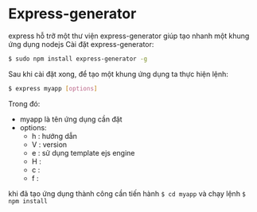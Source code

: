 # Express-generator

express hỗ trỡ một thư viện express-generator giúp tạo nhanh một khung ứng dụng nodejs
Cài đặt express-generator:
```sh
$ sudo npm install express-generator -g
```
Sau khi cài đặt xong, để tạo một khung ứng dụng ta thực hiện lệnh:
```sh
$ express myapp [options]
```
Trong đó:
- myapp là tên ứng dụng cần đặt
- options:
    - h : hướng dẫn 
    - V : version
    - e : sử dụng template ejs engine 
    - H : 
    - c :  
    - f : 
    
khi đã tạo ứng dụng thành công cần tiến hành ```$ cd myapp``` và chạy lệnh ```$ npm install```
